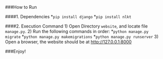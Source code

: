 ###How to Run

####1. Dependencies
    *`pip install django`
    *`pip install nlkt`

####2. Execution Command
    1) Open Directory `website`, and locate file `manage.py`.
    2) Run the following commands in order:
	*`python manage.py migrate`
	*`python manage.py makemigrations`
	*`python manage.py runserver`
    3) Open a browser, the website should be at http://127.0.0.1:8000

###Enjoy!
